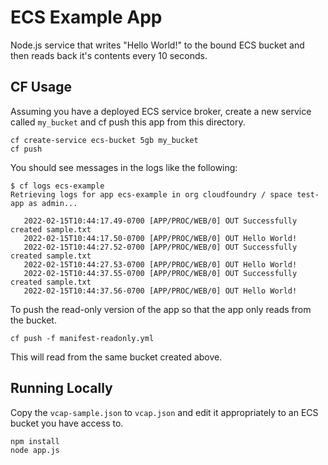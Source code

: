 # ECS Example App

Node.js service that writes "Hello World!" to the bound ECS bucket and then reads back it's contents every 10 seconds.

## CF Usage

Assuming you have a deployed ECS service broker, create a new service called `my_bucket` and cf push this app from this directory.

```shell
cf create-service ecs-bucket 5gb my_bucket
cf push
```

You should see messages in the logs like the following:

```shell
$ cf logs ecs-example
Retrieving logs for app ecs-example in org cloudfoundry / space test-app as admin...

   2022-02-15T10:44:17.49-0700 [APP/PROC/WEB/0] OUT Successfully created sample.txt
   2022-02-15T10:44:17.50-0700 [APP/PROC/WEB/0] OUT Hello World!
   2022-02-15T10:44:27.52-0700 [APP/PROC/WEB/0] OUT Successfully created sample.txt
   2022-02-15T10:44:27.53-0700 [APP/PROC/WEB/0] OUT Hello World!
   2022-02-15T10:44:37.55-0700 [APP/PROC/WEB/0] OUT Successfully created sample.txt
   2022-02-15T10:44:37.56-0700 [APP/PROC/WEB/0] OUT Hello World!
```

To push the read-only version of the app so that the app only reads from the bucket.

```shell
cf push -f manifest-readonly.yml
```

This will read from the same bucket created above.

## Running Locally

Copy the `vcap-sample.json` to `vcap.json` and edit it appropriately to an ECS bucket you have access to.

```shell
npm install
node app.js
```
